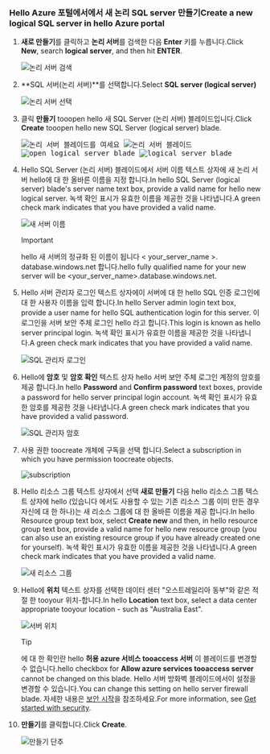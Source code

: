 ### <a name="create-a-new-logical-sql-server-in-hello-azure-portal"></a><span data-ttu-id="7165a-101">Hello Azure 포털에서에서 새 논리 SQL server 만들기</span><span class="sxs-lookup"><span data-stu-id="7165a-101">Create a new logical SQL server in hello Azure portal</span></span>

1. <span data-ttu-id="7165a-102">**새로 만들기**를 클릭하고 **논리 서버**를 검색한 다음 **Enter** 키를 누릅니다.</span><span class="sxs-lookup"><span data-stu-id="7165a-102">Click **New**, search **logical server**, and then hit **ENTER**.</span></span>

    ![논리 서버 검색](./media/sql-data-warehouse-create-logical-server/search-logical-server.png)
2. <span data-ttu-id="7165a-104">**SQL 서버(논리 서버)**를 선택합니다.</span><span class="sxs-lookup"><span data-stu-id="7165a-104">Select **SQL server (logical server)**</span></span> 

    ![논리 서버 선택](./media/sql-data-warehouse-create-logical-server/select-logical-server.png)
  
3. <span data-ttu-id="7165a-106">클릭 **만들기** tooopen hello 새 SQL Server (논리 서버) 블레이드입니다.</span><span class="sxs-lookup"><span data-stu-id="7165a-106">Click **Create** tooopen hello new SQL Server (logical server) blade.</span></span>

   <span data-ttu-id="7165a-107"><kbd>![논리 서버 블레이드를 여세요](./media/sql-data-warehouse-create-logical-server/open-logical-server-blade.png) </kbd> <kbd> ![논리 서버 블레이드](./media/sql-data-warehouse-create-logical-server/logical-server-blade.png)</kbd></span><span class="sxs-lookup"><span data-stu-id="7165a-107"><kbd> ![open logical server blade](./media/sql-data-warehouse-create-logical-server/open-logical-server-blade.png) </kbd> <kbd>![logical server blade](./media/sql-data-warehouse-create-logical-server/logical-server-blade.png) </kbd></span></span>
  
3. <span data-ttu-id="7165a-108">Hello SQL Server (논리 서버) 블레이드에서 서버 이름 텍스트 상자에 새 논리 서버 hello에 대 한 올바른 이름을 지정 합니다.</span><span class="sxs-lookup"><span data-stu-id="7165a-108">In hello SQL Server (logical server) blade's server name text box, provide a valid name for hello new logical server.</span></span> <span data-ttu-id="7165a-109">녹색 확인 표시가 유효한 이름을 제공한 것을 나타냅니다.</span><span class="sxs-lookup"><span data-stu-id="7165a-109">A green check mark indicates that you have provided a valid name.</span></span>
    
    ![새 서버 이름](./media/sql-data-warehouse-create-logical-server/new-name-logical-server.png)

    > [!IMPORTANT]
    > <span data-ttu-id="7165a-111">hello 새 서버의 정규화 된 이름이 됩니다 < your_server_name >. database.windows.net 합니다.</span><span class="sxs-lookup"><span data-stu-id="7165a-111">hello fully qualified name for your new server will be <your_server_name>.database.windows.net.</span></span>
    >
    
4. <span data-ttu-id="7165a-112">Hello 서버 관리자 로그인 텍스트 상자에이 서버에 대 한 hello SQL 인증 로그인에 대 한 사용자 이름을 입력 합니다.</span><span class="sxs-lookup"><span data-stu-id="7165a-112">In hello Server admin login text box, provide a user name for hello SQL authentication login for this server.</span></span> <span data-ttu-id="7165a-113">이 로그인을 서버 보안 주체 로그인 hello 라고 합니다.</span><span class="sxs-lookup"><span data-stu-id="7165a-113">This login is known as hello server principal login.</span></span> <span data-ttu-id="7165a-114">녹색 확인 표시가 유효한 이름을 제공한 것을 나타냅니다.</span><span class="sxs-lookup"><span data-stu-id="7165a-114">A green check mark indicates that you have provided a valid name.</span></span>
    
    ![SQL 관리자 로그인](./media/sql-data-warehouse-create-logical-server/sql-admin-login.png)
5. <span data-ttu-id="7165a-116">Hello에 **암호** 및 **암호 확인** 텍스트 상자 hello 서버 보안 주체 로그인 계정의 암호를 제공 합니다.</span><span class="sxs-lookup"><span data-stu-id="7165a-116">In hello **Password** and **Confirm password** text boxes, provide a password for hello server principal login account.</span></span> <span data-ttu-id="7165a-117">녹색 확인 표시가 유효한 암호를 제공한 것을 나타냅니다.</span><span class="sxs-lookup"><span data-stu-id="7165a-117">A green check mark indicates that you have provided a valid password.</span></span>
    
    ![SQL 관리자 암호](./media/sql-data-warehouse-create-logical-server/sql-admin-password.png)
6. <span data-ttu-id="7165a-119">사용 권한 toocreate 개체에 구독을 선택 합니다.</span><span class="sxs-lookup"><span data-stu-id="7165a-119">Select a subscription in which you have permission toocreate objects.</span></span>

    ![subscription](./media/sql-data-warehouse-create-logical-server/subscription.png)
7. <span data-ttu-id="7165a-121">Hello 리소스 그룹 텍스트 상자에서 선택 **새로 만들기** 다음 hello 리소스 그룹 텍스트 상자에 hello (있습니다 에서도 사용할 수 있는 기존 리소스 그룹 이미 만든 경우 자신에 대 한 하나)는 새 리소스 그룹에 대 한 올바른 이름을 제공 합니다.</span><span class="sxs-lookup"><span data-stu-id="7165a-121">In hello Resource group text box, select **Create new** and then, in hello resource group text box, provide a valid name for hello new resource group (you can also use an existing resource group if you have already created one for yourself).</span></span> <span data-ttu-id="7165a-122">녹색 확인 표시가 유효한 이름을 제공한 것을 나타냅니다.</span><span class="sxs-lookup"><span data-stu-id="7165a-122">A green check mark indicates that you have provided a valid name.</span></span>

    ![새 리소스 그룹](./media/sql-data-warehouse-create-logical-server/new-resource-group.png)

8. <span data-ttu-id="7165a-124">Hello에 **위치** 텍스트 상자를 선택한 데이터 센터 "오스트레일리아 동부"와 같은 적절 한 tooyour 위치-합니다.</span><span class="sxs-lookup"><span data-stu-id="7165a-124">In hello **Location** text box, select a data center appropriate tooyour location - such as "Australia East".</span></span>
    
    ![서버 위치](./media/sql-data-warehouse-create-logical-server/server-location.png)
    
    > [!TIP]
    > <span data-ttu-id="7165a-126">에 대 한 확인란 hello **허용 azure 서비스 tooaccess 서버** 이 블레이드를 변경할 수 없습니다.</span><span class="sxs-lookup"><span data-stu-id="7165a-126">hello checkbox for **Allow azure services tooaccess server** cannot be changed on this blade.</span></span> <span data-ttu-id="7165a-127">Hello 서버 방화벽 블레이드에서이 설정을 변경할 수 있습니다.</span><span class="sxs-lookup"><span data-stu-id="7165a-127">You can change this setting on hello server firewall blade.</span></span> <span data-ttu-id="7165a-128">자세한 내용은 [보안 시작](../articles/sql-database/sql-database-manage-servers-portal.md)을 참조하세요.</span><span class="sxs-lookup"><span data-stu-id="7165a-128">For more information, see [Get started with security](../articles/sql-database/sql-database-manage-servers-portal.md).</span></span>
    >
    
9. <span data-ttu-id="7165a-129">**만들기**를 클릭합니다.</span><span class="sxs-lookup"><span data-stu-id="7165a-129">Click **Create**.</span></span>

    ![만들기 단추](./media/sql-data-warehouse-create-logical-server/create.png)

